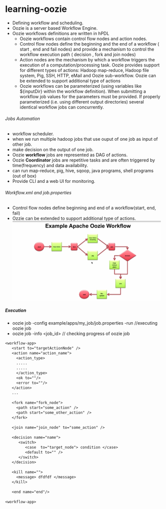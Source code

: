 # learning-oozie

* Defining workflow and scheduling.
* Oozie is a server based Workflow Engine.
* Oozie workflows definitions are written in hPDL
  * Oozie workflows contain control flow nodes and action nodes.
  * Control flow nodes define the beginning and the end of a workflow ( start , end and fail nodes) and provide a mechanism to control the workflow execution path ( decision , fork and join nodes)
  * Action nodes are the mechanism by which a workflow triggers the execution of a computation/processing task. Oozie provides support for different types of actions: Hadoop map-reduce, Hadoop file system, Pig, SSH, HTTP, eMail and Oozie sub-workflow. Oozie can be extended to support additional type of actions
  * Oozie workflows can be parameterized (using variables like ${inputDir} within the workflow definition). When submitting a workflow job values for the parameters must be provided. If properly parameterized (i.e. using different output directories) several identical workflow jobs can concurrently.

###### Jobs Automation
* workflow scheduler.
* when we run multiple hadoop jobs that use ouput of one job as input of other job.
* make decision on the output of one job.
* Oozie **workflow** jobs are represented as DAG of actions.
* Oozie **Coordinator** jobs are repetitive tasks and are often triggered by time(frequency) and data availability.
* can run map-reduce, pig, hive, sqoop, java programs, shell programs (out of box)
* Provide CLI and a web UI for monitoring.

###### Workflow.xml and job.properties
* Control flow nodes define beginning and end of a workflow(start, end, fail)
* Ozzie can be extended to support additional type of actions.
![](ozzie_workflow.JPG)

##### Execution

* oozie job -config example/apps/my_job/job.properties -run //executing oozie job
* oozie job -info <job_id> // checking progress of oozie job

```
<workflow-app>
   <start to="targetActionNode" />
   <action name="action_name">
     <action_type>
     .....
     .....
     </action_type>
     <ok to=""/>
     <error to=""/>
   </action>
   ...
   
   <fork name="fork_node">
     <path start="some_action" />
     <path start="some_other_action" />
   </fork>
   
   <join name="join_node" to="some_action" />
   
   <decision name="name">
      <switch>
         <case  to="target_node"> condition </case>
         <default to="" />
      </switch>
   </decision>
   
   <kill name="">
     <message> dfdfdf </message>
   </kill>
   
   <end name="end"/>
       
<workflow-app>

```

